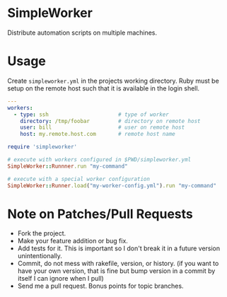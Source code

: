 SimpleWorker
============

Distribute automation scripts on multiple machines.

Usage
=====

Create `simpleworker.yml` in the projects working directory.  Ruby must be
setup on the remote host such that it is available in the login shell.

```yml
---
workers:
  - type: ssh                      # type of worker
    directory: /tmp/foobar         # directory on remote host
    user: bill                     # user on remote host
    host: my.remote.host.com       # remote host name
```

```ruby
require 'simpleworker'

# execute with workers configured in $PWD/simpleworker.yml
SimpleWorker::Runnner.run "my-command"

# execute with a special worker configuration
SimpleWorker::Runner.load("my-worker-config.yml").run "my-command"
```

Note on Patches/Pull Requests
=============================

* Fork the project.
* Make your feature addition or bug fix.
* Add tests for it. This is important so I don't break it in a
  future version unintentionally.
* Commit, do not mess with rakefile, version, or history.
  (if you want to have your own version, that is fine but bump version in a commit by itself I can ignore when I pull)
* Send me a pull request. Bonus points for topic branches.

